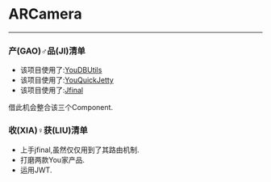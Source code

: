 # ARCamera
- - - 

### 产(GAO)♂品(JI)清单
- 该项目使用了:[YouDBUtils](https://github.com/youyinnn/YouDBUtils)
- 该项目使用了:[YouQuickJetty](https://github.com/youyinnn/YouQuickJetty)
- 该项目使用了:[Jfinal](https://github.com/jfinal/jfinal)

借此机会整合该三个Component.

### 收(XIA)♀获(LIU)清单

- 上手jfinal,虽然仅仅用到了其路由机制.
- 打磨两款You家产品.
- 运用JWT. 